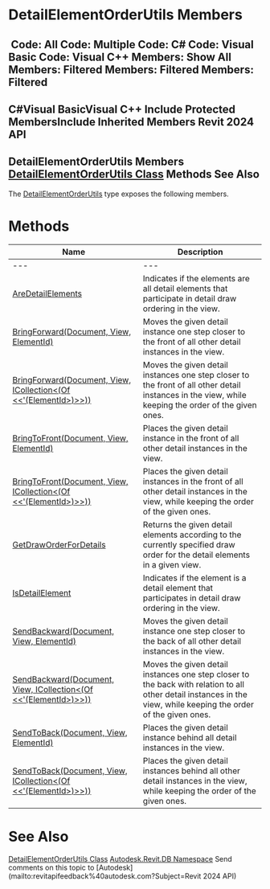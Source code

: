 # DetailElementOrderUtils Members

﻿
 Code: All Code: Multiple Code: C# Code: Visual Basic Code: Visual C++  Members: Show All Members: Filtered Members: Filtered Members: Filtered   
---  
C#Visual BasicVisual C++
Include Protected MembersInclude Inherited Members
Revit 2024 API  
---  
DetailElementOrderUtils Members  
[DetailElementOrderUtils Class](7153db7b-62cc-f36b-b6a5-0ded8af7b5be.md "DetailElementOrderUtils Class") Methods See Also  
---  
The [DetailElementOrderUtils](7153db7b-62cc-f36b-b6a5-0ded8af7b5be.md "DetailElementOrderUtils Class") type exposes the following members.
# Methods
| Name | Description |
| --- | --- |
| --- | --- | --- |
| [AreDetailElements](950de8f3-daa2-1023-eb83-cd0695ebb565.md "AreDetailElements Method") | Indicates if the elements are all detail elements that participate in detail draw ordering in the view. |
| [BringForward(Document, View, ElementId)](3110546a-c758-af2d-d5b1-2d5581f18555.md "BringForward Method \(Document, View, ElementId\)") | Moves the given detail instance one step closer to the front of all other detail instances in the view. |
| [BringForward(Document, View, ICollection<(Of <<'(ElementId>)>>))](fbf91f76-0c21-37dc-c69f-609c85753209.md "BringForward Method \(Document, View, ICollection\(ElementId\)\)") | Moves the given detail instances one step closer to the front of all other detail instances in the view, while keeping the order of the given ones. |
| [BringToFront(Document, View, ElementId)](734b7f03-6c46-b4b8-f3ed-c370df205e7b.md "BringToFront Method \(Document, View, ElementId\)") | Places the given detail instance in the front of all other detail instances in the view. |
| [BringToFront(Document, View, ICollection<(Of <<'(ElementId>)>>))](b6cec4f5-c4ef-d4c6-cdb8-1e92997e019c.md "BringToFront Method \(Document, View, ICollection\(ElementId\)\)") | Places the given detail instances in the front of all other detail instances in the view, while keeping the order of the given ones. |
| [GetDrawOrderForDetails](686020d6-9ca3-c51f-47fc-a54438e3f608.md "GetDrawOrderForDetails Method") | Returns the given detail elements according to the currently specified draw order for the detail elements in a given view. |
| [IsDetailElement](8c7d0547-19ec-6ee0-5e96-02bbf717c54e.md "IsDetailElement Method") | Indicates if the element is a detail element that participates in detail draw ordering in the view. |
| [SendBackward(Document, View, ElementId)](9d2f8369-7929-06a9-98c2-cff426963ba2.md "SendBackward Method \(Document, View, ElementId\)") | Moves the given detail instance one step closer to the back of all other detail instances in the view. |
| [SendBackward(Document, View, ICollection<(Of <<'(ElementId>)>>))](0d971884-a987-7ca9-6e13-e7c9fe030109.md "SendBackward Method \(Document, View, ICollection\(ElementId\)\)") | Moves the given detail instances one step closer to the back with relation to all other detail instances in the view, while keeping the order of the given ones. |
| [SendToBack(Document, View, ElementId)](28209b7b-e75e-36d9-f916-d1cdaebe051d.md "SendToBack Method \(Document, View, ElementId\)") | Places the given detail instance behind all detail instances in the view. |
| [SendToBack(Document, View, ICollection<(Of <<'(ElementId>)>>))](edd4a515-1f60-c99f-09f5-865be893ea24.md "SendToBack Method \(Document, View, ICollection\(ElementId\)\)") | Places the given detail instances behind all other detail instances in the view, while keeping the order of the given ones. |

# See Also
[DetailElementOrderUtils Class](7153db7b-62cc-f36b-b6a5-0ded8af7b5be.md "DetailElementOrderUtils Class")
[Autodesk.Revit.DB Namespace](87546ba7-461b-c646-cbb1-2cb8f5bff8b2.md "Autodesk.Revit.DB Namespace")
Send comments on this topic to [Autodesk](mailto:revitapifeedback%40autodesk.com?Subject=Revit 2024 API)